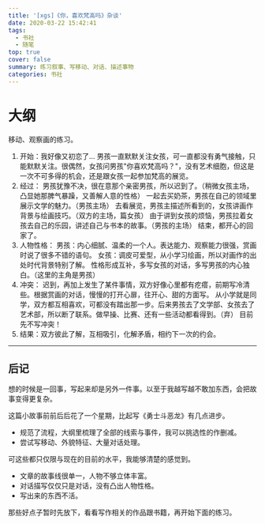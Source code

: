 ```yaml
---
title: '[xgs]《你，喜欢梵高吗》杂谈'
date: 2020-03-22 15:42:41
tags:
  - 书社
  - 随笔
top: true
cover: false
summary: 练习叙事、写移动、对话、描述事物
categories: 书社
---
```

# 大纲

移动、观察画的练习。

1. 开始：我好像又初恋了… 男孩一直默默关注女孩，可一直都没有勇气接触，只能默默关注。很偶然，女孩问男孩"你喜欢梵高吗？"，没有艺术细胞，但这是一次不可多得的机会，还是跟女孩一起参加梵高的展览。
2. 经过：
   男孩犹豫不决，很在意那个亲密男孩，所以迟到了。（稍微女孩主场，凸显她那脾气暴躁，又善解人意的性格）
   一起去买奶茶，男孩在自己的领域里展示文学的魅力。（男孩主场）
   去看展览，男孩主描述所看到的，女孩讲画作背景与绘画技巧。（双方的主场，篇女孩）
   由于讲到女孩的烦恼，男孩拉着女孩去自己的乐园，讲述自己与书本的故事。（男孩的主场）
   结束，都开心的回家了。
3. 人物性格：
   男孩：内心细腻、温柔的一个人。表达能力、观察能力很强，赏画时说了很多不错的语句。
   女孩：调皮可爱型，从小学习绘画，所以对画作的出处时代背景特别了解。
   性格形成互补，多写女孩的对话，多写男孩的内心独白。（这里的主角是男孩）
4. 冲突：
   迟到，再加上发生了某件事情，双方好像心里都有疙瘩，前期写冷清些。根据赏画的对话，慢慢的打开心扉，往开心、甜的方面写。
   从小学就是同学，双方都互相喜欢，可都没有踏出那一步。后来男孩去了文学部、女孩去了艺术部，所以断了联系。做早操、比赛、还有一些活动都看得到。（弃）
   目前先不写冲突！
5. 结果：双方彼此了解，互相吸引，化解矛盾，相约下一次的约会。

------



## 后记

想的时候是一回事，写起来却是另外一件事。以至于我越写越不敢加东西，会把故事变得更复杂。

这篇小故事前前后后花了一个星期，比起写《勇士斗恶龙》有几点进步。

- 规范了流程，大纲里梳理了全部的线索与事件，我可以挑选性的作删减。
- 尝试写移动、外貌特征、大量对话处理。



可这些都只仅限与现在的目前的水平，我能够清楚的感觉到。

- 文章的故事线很单一，人物不够立体丰富。
- 对话描写仅仅只是对话，没有凸出人物性格。
- 写出来的东西不活。

那些好点子暂时先放下，看看写作相关的作品跟书籍，再开始下面的练习。